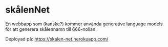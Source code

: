 # skålenNet
En webbapp som (kanske?) kommer använda generative language models för att generera skålennamn till 666-nollan.

Deployad på: https://skalen-net.herokuapp.com/

